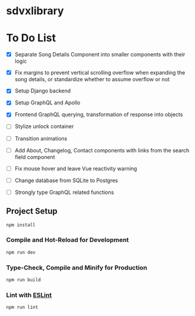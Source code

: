 # sdvxlibrary

# To Do List
- [x] Separate Song Details Component into smaller components with their logic
- [x] Fix margins to prevent vertical scrolling overflow when expanding the song details, or standardize whether to assume overflow or not
- [x] Setup Django backend
- [x] Setup GraphQL and Apollo
- [x] Frontend GraphQL querying, transformation of response into objects
- [ ] Stylize unlock container
- [ ] Transition animations
- [ ] Add About, Changelog, Contact components with links from the search field component
- [ ] Fix mouse hover and leave Vue reactivity warning
- [ ] Change database from SQLite to Postgres
- [ ] Strongly type GraphQL related functions


## Project Setup

```sh
npm install
```

### Compile and Hot-Reload for Development

```sh
npm run dev
```

### Type-Check, Compile and Minify for Production

```sh
npm run build
```

### Lint with [ESLint](https://eslint.org/)

```sh
npm run lint
```
